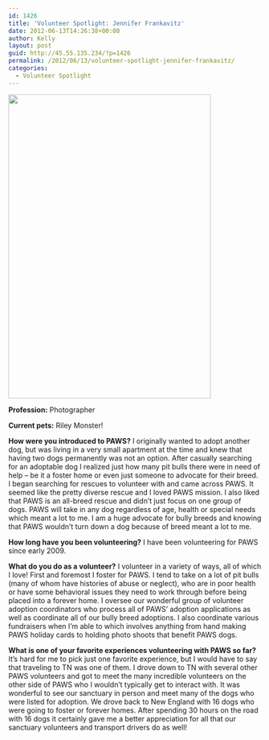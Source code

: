 ```yaml
---
id: 1426
title: 'Volunteer Spotlight: Jennifer Frankavitz'
date: 2012-06-13T14:26:38+00:00
author: Kelly
layout: post
guid: http://45.55.135.234/?p=1426
permalink: /2012/06/13/volunteer-spotlight-jennifer-frankavitz/
categories:
  - Volunteer Spotlight
---
```

**<img class="size-full wp-image-1428 aligncenter" title="199255_504532980785_1003_n" src="https://pawsnewengland.com/wp-content/uploads/2012/06/199255_504532980785_1003_n1.jpg" alt="" width="403" height="604" />**

**Profession:** Photographer

**Current pets:** Riley Monster!

**How were you introduced to PAWS?** I originally wanted to adopt another dog, but was living in a very small apartment at the time and knew that having two dogs permanently was not an option. After casually searching for an adoptable dog I realized just how many pit bulls there were in need of help &#8211; be it a foster home or even just someone to advocate for their breed. I began searching for rescues to volunteer with and came across PAWS. It seemed like the pretty diverse rescue and I loved PAWS mission. I also liked that PAWS is an all-breed rescue and didn&#8217;t just focus on one group of dogs. PAWS will take in any dog regardless of age, health or special needs which meant a lot to me. I am a huge advocate for bully breeds and knowing that PAWS wouldn&#8217;t turn down a dog because of breed meant a lot to me.

**How long have you been volunteering?** I have been volunteering for PAWS since early 2009.

**What do you do as a volunteer?** I volunteer in a variety of ways, all of which I love! First and foremost I foster for PAWS. I tend to take on a lot of pit bulls (many of whom have histories of abuse or neglect), who are in poor health or have some behavioral issues they need to work through before being placed into a forever home. I oversee our wonderful group of volunteer adoption coordinators who process all of PAWS&#8217; adoption applications as well as coordinate all of our bully breed adoptions. I also coordinate various fundraisers when I&#8217;m able to which involves anything from hand making PAWS holiday cards to holding photo shoots that benefit PAWS dogs.

**What is one of your favorite experiences volunteering with PAWS so far?** It&#8217;s hard for me to pick just one favorite experience, but I would have to say that traveling to TN was one of them. I drove down to TN with several other PAWS volunteers and got to meet the many incredible volunteers on the other side of PAWS who I wouldn&#8217;t typically get to interact with. It was wonderful to see our sanctuary in person and meet many of the dogs who were listed for adoption. We drove back to New England with 16 dogs who were going to foster or forever homes. After spending 30 hours on the road with 16 dogs it certainly gave me a better appreciation for all that our sanctuary volunteers and transport drivers do as well!